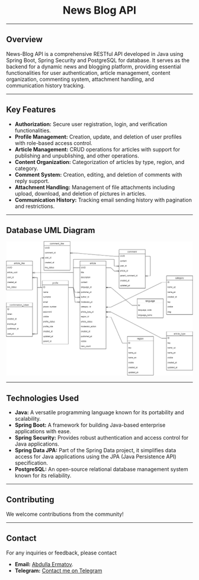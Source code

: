 <h1 align="center">News Blog API</h1>

---

## Overview
News-Blog API is a comprehensive RESTful API developed in Java using Spring Boot, Spring Security and PostgreSQL for database. 
It serves as the backend for a dynamic news and blogging platform, providing essential functionalities for user authentication, 
article management, content organization, commenting system, attachment handling, and communication history tracking.

---
## Key Features
- **Authorization:** Secure user registration, login, and verification functionalities.
- **Profile Management:** Creation, update, and deletion of user profiles with role-based access control.
- **Article Management:** CRUD operations for articles with support for publishing and unpublishing, and other operations.
- **Content Organization:** Categorization of articles by type, region, and category.
- **Comment System:** Creation, editing, and deletion of comments with reply support.
- **Attachment Handling:** Management of file attachments including upload, download, and deletion of pictures in articles.
- **Communication History:** Tracking email sending history with pagination and restrictions.

---

## Database UML Diagram

![UML](https://github.com/abdulla0207/news-blog-api/blob/3987a2ce34021968165074d53303d2f02af59bf4/src/main/resources/readme-files/news-blog-db-UML.png)

---

## Technologies Used
- **Java:** A versatile programming language known for its portability and scalability.
- **Spring Boot:** A framework for building Java-based enterprise applications with ease.
- **Spring Security:** Provides robust authentication and access control for Java applications.
- **Spring Data JPA:** Part of the Spring Data project, it simplifies data access for Java applications using the JPA (Java Persistence API) specification.
- **PostgreSQL:** An open-source relational database management system known for its reliability.

---

## Contributing
We welcome contributions from the community!


---

## Contact
For any inquiries or feedback, please contact 
- **Email:** [Abdulla Ermatov](mailto:abdulla.ermatov0407@gmail.com).
- **Telegram:** [Contact me on Telegram](https://t.me/aer0407)